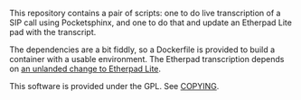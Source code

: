 This repository contains a pair of scripts: one to do live transcription of a
SIP call using Pocketsphinx, and one to do that and update an Etherpad Lite
pad with the transcript.

The dependencies are a bit fiddly, so a Dockerfile is provided to build a
container with a usable environment. The Etherpad transcription depends on [an unlanded change to Etherpad Lite](https://github.com/luser/etherpad-lite/tree/append-text).

This software is provided under the GPL. See [COPYING](COPYING).
